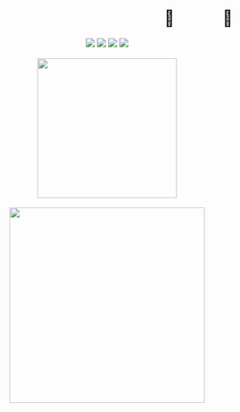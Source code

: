 <div align="center">

<h1 style="text-align:right;">🌱 &nbsp; &nbsp; &nbsp; &nbsp; &nbsp; &nbsp; 🦡&nbsp;&nbsp;&nbsp;&nbsp;</h1>

<div>
    <a href="https://stackoverflow.com/users/13516210/or-yam"><img src="https://img.shields.io/badge/Stack_Overflow-FE7A16?style=for-the-badge&logo=stackoverflow&logoColor=ef8236&color=black"></a>
    <a href="https://codepen.io/oryamne"><img src="https://img.shields.io/badge/Code_pen-FE7A16?style=for-the-badge&logo=codepen&logoColor=white&color=black"></a>
    <a href="https://dev.to/oryam"><img src="https://img.shields.io/badge/dev.to-0A0A0A?style=for-the-badge&logo=dev.to&logoColor=white"/></a>
    <a href="https://www.linkedin.com/in/oryamne/"><img src="https://img.shields.io/badge/LinkedIn-0077B5?style=for-the-badge&logo=linkedin&logoColor=0e76a8&color=black"></a>
</div>

</br>

<div>
    <a href="https://app.wilco.gg/portfolio/or-yam"><img width=250 align="center" src="https://wilcobadge.vercel.app/api?wilconame=or-yam" /></a>
</div>

</br>

<div>
  <img width=350 align="center" src="https://github-readme-stats-git-masterrstaa-rickstaa.vercel.app/api/top-langs/?username=or-yam&hide=c%2B%2B,c%23,python,ruby&theme=cobalt&langs_count=5&layout=compact" />
</div>

<!-- <div>
  <img width=350 align="center" src="https://github-readme-stats-git-masterrstaa-rickstaa.vercel.app/api?username=or-yam&show_icons=true&line_height=27&count_private=true&hide=stars&theme=cobalt" alt="Oryam's GitHub Stats" />
</div> -->

<!-- <p align="center">
  <a href="https://skillicons.dev">
    <img src="https://skillicons.dev/icons?i=js,ts,html,css,nodejs,react,git,vscode&perline=4" />
  </a>
</p> -->

</div>
